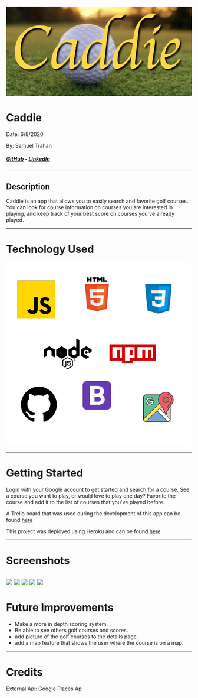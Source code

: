 ![](public/images/caddie-head.png)
# Caddie
Date: 6/8/2020

By: Samuel Trahan

##### [GitHub](https://github.com/samueltrahan) - [LinkedIn](https://www.linkedin.com/in/samueltrahan/)

----

## Description

Caddie is an app that allows you to easily search and favorite golf courses.  You can look for course information on courses you are interested in playing, and keep track of your best score on courses you've already played.

----
# Technology Used

![](/public/images/tech.png)

----

# Getting Started

Login with your Google account to get started and search for a course.  See a course you want to play, or would love to play one day?  Favorite the course and add it to the list of courses that you've played before.

A Trello board that was used during the development of this app can be found [here](https://trello.com/b/DVxH1eaR/caddie)

This project was deployed using Heroku and can be found [here](https://caddie-golf.herokuapp.com/users)


----
# Screenshots

![](https://i.imgur.com/z5l8G8f.png)
![](https://i.imgur.com/IIRs3VC.png)
![](https://i.imgur.com/6Th1rmL.png)
![](https://i.imgur.com/L5mpux7.png)
![](https://i.imgur.com/wkLMECl.png)
----
# Future Improvements
- Make a more in depth scoring system.
- Be able to see others golf courses and scores.
- add picture of the golf courses to the details page.
- add a map feature that shows the user where the course is on a map.

----
# Credits

External Api: Google Places Api
